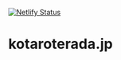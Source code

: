 [![Netlify Status](https://api.netlify.com/api/v1/badges/6d7b40d4-d049-4429-a67f-367949ab9367/deploy-status)](https://app.netlify.com/sites/kotaroterada/deploys)

# kotaroterada.jp
